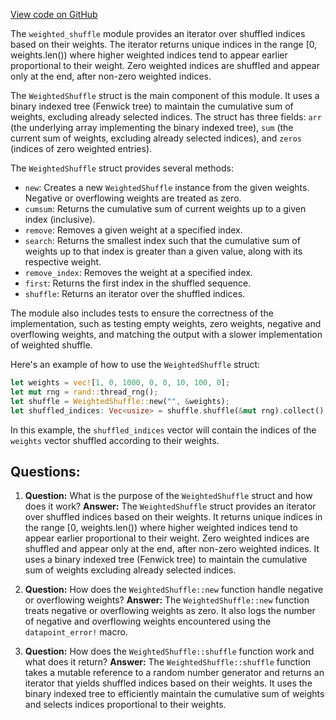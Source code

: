 
[View code on GitHub](https://github.com/solana-labs/solana/blob/master/gossip/src/weighted_shuffle.rs)

The `weighted_shuffle` module provides an iterator over shuffled indices based on their weights. The iterator returns unique indices in the range [0, weights.len()) where higher weighted indices tend to appear earlier proportional to their weight. Zero weighted indices are shuffled and appear only at the end, after non-zero weighted indices.

The `WeightedShuffle` struct is the main component of this module. It uses a binary indexed tree (Fenwick tree) to maintain the cumulative sum of weights, excluding already selected indices. The struct has three fields: `arr` (the underlying array implementing the binary indexed tree), `sum` (the current sum of weights, excluding already selected indices), and `zeros` (indices of zero weighted entries).

The `WeightedShuffle` struct provides several methods:

- `new`: Creates a new `WeightedShuffle` instance from the given weights. Negative or overflowing weights are treated as zero.
- `cumsum`: Returns the cumulative sum of current weights up to a given index (inclusive).
- `remove`: Removes a given weight at a specified index.
- `search`: Returns the smallest index such that the cumulative sum of weights up to that index is greater than a given value, along with its respective weight.
- `remove_index`: Removes the weight at a specified index.
- `first`: Returns the first index in the shuffled sequence.
- `shuffle`: Returns an iterator over the shuffled indices.

The module also includes tests to ensure the correctness of the implementation, such as testing empty weights, zero weights, negative and overflowing weights, and matching the output with a slower implementation of weighted shuffle.

Here's an example of how to use the `WeightedShuffle` struct:

```rust
let weights = vec![1, 0, 1000, 0, 0, 10, 100, 0];
let mut rng = rand::thread_rng();
let shuffle = WeightedShuffle::new("", &weights);
let shuffled_indices: Vec<usize> = shuffle.shuffle(&mut rng).collect();
```

In this example, the `shuffled_indices` vector will contain the indices of the `weights` vector shuffled according to their weights.
## Questions: 
 1. **Question:** What is the purpose of the `WeightedShuffle` struct and how does it work?
   **Answer:** The `WeightedShuffle` struct provides an iterator over shuffled indices based on their weights. It returns unique indices in the range [0, weights.len()) where higher weighted indices tend to appear earlier proportional to their weight. Zero weighted indices are shuffled and appear only at the end, after non-zero weighted indices. It uses a binary indexed tree (Fenwick tree) to maintain the cumulative sum of weights excluding already selected indices.

2. **Question:** How does the `WeightedShuffle::new` function handle negative or overflowing weights?
   **Answer:** The `WeightedShuffle::new` function treats negative or overflowing weights as zero. It also logs the number of negative and overflowing weights encountered using the `datapoint_error!` macro.

3. **Question:** How does the `WeightedShuffle::shuffle` function work and what does it return?
   **Answer:** The `WeightedShuffle::shuffle` function takes a mutable reference to a random number generator and returns an iterator that yields shuffled indices based on their weights. It uses the binary indexed tree to efficiently maintain the cumulative sum of weights and selects indices proportional to their weights.